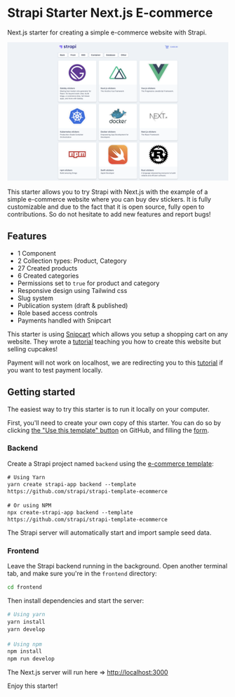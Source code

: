 # Strapi Starter Next.js E-commerce

Next.js starter for creating a simple e-commerce website with Strapi.

![screenshot image](/screenshot.png)

This starter allows you to try Strapi with Next.js with the example of a simple e-commerce website where you can buy dev stickers. It is fully customizable and due to the fact that it is open source, fully open to contributions. So do not hesitate to add new features and report bugs!

## Features

- 1 Component
- 2 Collection types: Product, Category
- 27 Created products
- 6 Created categories
- Permissions set to `true` for product and category
- Responsive design using Tailwind css
- Slug system
- Publication system (draft & published)
- Role based access controls
- Payments handled with Snipcart

This starter is using [Snipcart](https://snipcart.com/) which allows you setup a shopping cart on any website. They wrote a [tutorial](https://snipcart.com/blog/strapi-nuxt-ecommerce-tutorial) teaching you how to create this website but selling cupcakes!

Payment will not work on localhost, we are redirecting you to this [tutorial](https://snipcart.com/blog/develop-a-snipcart-powered-website-locally-using-ngrok) if you want to test payment locally.

## Getting started

The easiest way to try this starter is to run it locally on your computer.

First, you'll need to create your own copy of this starter. You can do so by clicking [the "Use this template" button](https://github.com/strapi/strapi-starter-next-e-commerce/generate) on GitHub, and filling the [form](https://docs.github.com/en/github/creating-cloning-and-archiving-repositories/creating-a-repository-from-a-template).

### Backend

Create a Strapi project named `backend` using the [e-commerce template](https://github.com/strapi/strapi-template-ecommerce):

```
# Using Yarn
yarn create strapi-app backend --template https://github.com/strapi/strapi-template-ecommerce

# Or using NPM
npx create-strapi-app backend --template https://github.com/strapi/strapi-template-ecommerce
```

The Strapi server will automatically start and import sample seed data.

### Frontend

Leave the Strapi backend running in the background. Open another terminal tab, and make sure you're in the `frontend` directory:

```bash
cd frontend
```

Then install dependencies and start the server:

```bash
# Using yarn
yarn install
yarn develop

# Using npm
npm install
npm run develop
```

The Next.js server will run here => [http://localhost:3000](http://localhost:3000)

Enjoy this starter!
